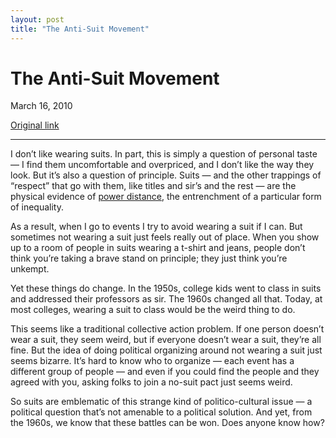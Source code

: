 ```yaml
---
layout: post
title: "The Anti-Suit Movement"
---
```

The Anti-Suit Movement
======================

March 16, 2010

[Original link](http://www.aaronsw.com/weblog/antisuit)

* * * * *

I don’t like wearing suits. In part, this is simply a question of
personal taste — I find them uncomfortable and overpriced, and I don’t
like the way they look. But it’s also a question of principle. Suits —
and the other trappings of “respect” that go with them, like titles and
sir’s and the rest — are the physical evidence of [power
distance](http://en.wikipedia.org/wiki/Geert_Hofstede), the entrenchment
of a particular form of inequality.

As a result, when I go to events I try to avoid wearing a suit if I can.
But sometimes not wearing a suit just feels really out of place. When
you show up to a room of people in suits wearing a t-shirt and jeans,
people don’t think you’re taking a brave stand on principle; they just
think you’re unkempt.

Yet these things do change. In the 1950s, college kids went to class in
suits and addressed their professors as sir. The 1960s changed all that.
Today, at most colleges, wearing a suit to class would be the weird
thing to do.

This seems like a traditional collective action problem. If one person
doesn’t wear a suit, they seem weird, but if everyone doesn’t wear a
suit, they’re all fine. But the idea of doing political organizing
around not wearing a suit just seems bizarre. It’s hard to know who to
organize — each event has a different group of people — and even if you
could find the people and they agreed with you, asking folks to join a
no-suit pact just seems weird.

So suits are emblematic of this strange kind of politico-cultural issue
— a political question that’s not amenable to a political solution. And
yet, from the 1960s, we know that these battles can be won. Does anyone
know how?
